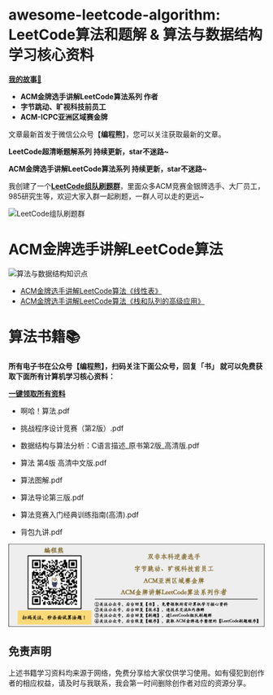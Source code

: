 # awesome-leetcode-algorithm: LeetCode算法和题解 & 算法与数据结构学习核心资料

[**我的故事💖**](https://mp.weixin.qq.com/s/goJ_kJ9jKAksFZfeNb51-w)

- **ACM金牌选手讲解LeetCode算法系列 作者**
- **字节跳动、旷视科技前员工**
- **ACM-ICPC亚洲区域赛金牌**



文章最新首发于微信公众号【**编程熊**】，您可以关注获取最新的文章。

**LeetCode超清晰题解系列 持续更新，star不迷路~**

**ACM金牌选手讲解LeetCode算法系列 持续更新，star不迷路~**


我创建了一个[**LeetCode组队刷题群**](https://mp.weixin.qq.com/s/TsTcCDboXwnTnUeIW3Zg9Q)，里面众多ACM竞赛金银牌选手、大厂员工，985研究生等，欢迎大家入群一起刷题，一群人可以走的更远~

<img width="276" alt="LeetCode组队刷题群" src="https://user-images.githubusercontent.com/87517460/128285841-c7a2ba8c-7ff9-4933-a8bd-e8883912aefd.jpeg">



# ACM金牌选手讲解LeetCode算法


<img width="376" alt="算法与数据结构知识点" src="https://user-images.githubusercontent.com/87517460/128294622-f1ef2419-094f-44ac-b668-610a0bdc798e.png">


- [ACM金牌选手讲解LeetCode算法《线性表》](https://mp.weixin.qq.com/s/qwaYOFIksFVqZtA_nisl6g)
- [ACM金牌选手讲解LeetCode算法《栈和队列的高级应用》](https://mp.weixin.qq.com/s/I3DQOUmABmWav4nrAiI3Fg)


# 算法书籍📚

**所有电子书在公众号【编程熊】，扫码关注下面公众号，回复「书」 就可以免费获取下面所有计算机学习核心资料：**

[**一键领取所有资料**](https://mp.weixin.qq.com/s/AgoVT6LkHojzG6ixbWgGJw)

- 啊哈！算法.pdf

- 挑战程序设计竞赛（第2版）.pdf

- 数据结构与算法分析：C语言描述_原书第2版_高清版.pdf

- 算法 第4版 高清中文版.pdf

- 算法图解.pdf

- 算法导论第三版.pdf

- 算法竞赛入门经典训练指南(高清).pdf

- 背包九讲.pdf


<img width="676" alt="二维码" src="https://github.com/hicodebear/images/blob/main/%E6%AD%A3%E8%A7%86%E5%9B%BE.png">


## 免责声明
上述书籍学习资料均来源于网络，免费分享给大家仅供学习使用。如有侵犯到创作者的相应权益，请及时与我联系，我会第一时间删除创作者对应的资源分享。
